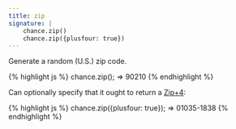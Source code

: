 ```yaml
---
title: zip
signature: |
    chance.zip()
    chance.zip({plusfour: true})
---
```


Generate a random (U.S.) zip code.

{% highlight js %}
  chance.zip();
  => 90210
{% endhighlight %}

Can optionally specify that it ought to return a [Zip+4][zip+4]:

{% highlight js %}
  chance.zip({plusfour: true});
  => 01035-1838
{% endhighlight %}

[zip+4]: http://vq.io/19rzsve
